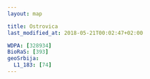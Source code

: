 ```yaml
---
layout: map

title: Ostrovica
last_modified_at: 2018-05-21T00:02:47+02:00

WDPA: [328934]
BioRaS: [393]
geoSrbija:
  L1_183: [74]
---
```

